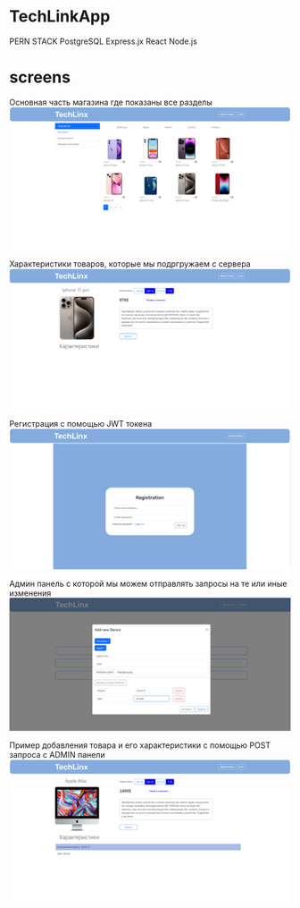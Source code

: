 # TechLinkApp
PERN STACK
PostgreSQL Express.jx React Node.js
# screens
Основная часть магазина где показаны все разделы
![Image alt](https://github.com/flavokrkkk/TechLinkApp/blob/main/scrins/2023-12-06_23-07-02.png)


Характеристики товаров, которые мы подргружаем с сервера
![Image alt](https://github.com/flavokrkkk/TechLinkApp/blob/main/scrins/2023-12-06_23-08-55.png)


Регистрация с помощью JWT токена
![Image alt](https://github.com/flavokrkkk/TechLinkApp/blob/main/scrins/2023-12-06_23-09-42.png)


Админ панель с которой мы можем отправлять запросы на те или иные изменения
![Image alt](https://github.com/flavokrkkk/TechLinkApp/blob/main/scrins/2023-12-06_23-11-37.png)


Пример добавления товара и его характеристики с помощью POST запроса с ADMIN панели
![Image alt](https://github.com/flavokrkkk/TechLinkApp/blob/main/scrins/2023-12-06_23-12-02.png)

